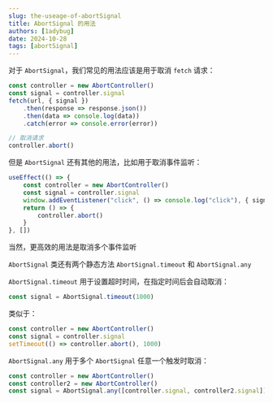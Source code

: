 ```yaml
---
slug: the-useage-of-abortSignal
title: AbortSignal 的用法
authors: [1adybug]
date: 2024-10-28
tags: [abortSignal]
---
```


对于 `AbortSignal`，我们常见的用法应该是用于取消 `fetch` 请求：

```typescript
const controller = new AbortController()
const signal = controller.signal
fetch(url, { signal })
    .then(response => response.json())
    .then(data => console.log(data))
    .catch(error => console.error(error))

// 取消请求
controller.abort()
```

但是 `AbortSignal` 还有其他的用法，比如用于取消事件监听：

```typescript
useEffect(() => {
    const controller = new AbortController()
    const signal = controller.signal
    window.addEventListener("click", () => console.log("click"), { signal })
    return () => {
        controller.abort()
    }
}, [])
```

当然，更高效的用法是取消多个事件监听

`AbortSignal` 类还有两个静态方法 `AbortSignal.timeout` 和 `AbortSignal.any`

`AbortSignal.timeout` 用于设置超时时间，在指定时间后会自动取消：

```typescript
const signal = AbortSignal.timeout(1000)
```

类似于：

```typescript
const controller = new AbortController()
const signal = controller.signal
setTimeout(() => controller.abort(), 1000)
```

`AbortSignal.any` 用于多个 `AbortSignal` 任意一个触发时取消：

```typescript
const controller = new AbortController()
const controller2 = new AbortController()
const signal = AbortSignal.any([controller.signal, controller2.signal])
```
